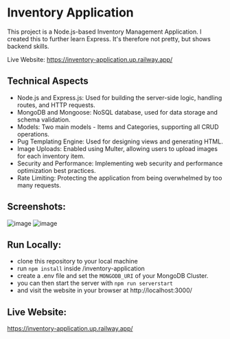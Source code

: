 # Inventory Application

This project is a Node.js-based Inventory Management Application. I created this to further learn Express. It's therefore not pretty, but shows backend skills.

Live Website: https://inventory-application.up.railway.app/

## Technical Aspects
- Node.js and Express.js: Used for building the server-side logic, handling routes, and HTTP requests.
- MongoDB and Mongoose: NoSQL database, used for data storage and schema validation.
- Models: Two main models - Items and Categories, supporting all CRUD operations.
- Pug Templating Engine: Used for designing views and generating HTML.
- Image Uploads: Enabled using Multer, allowing users to upload images for each inventory item.
- Security and Performance: Implementing web security and performance optimization best practices.
- Rate Limiting: Protecting the application from being overwhelmed by too many requests.

## Screenshots: 
![image](https://github.com/Dallair220/inventory-application/assets/93786532/d277fdb9-ea38-40e7-b75b-fb17d41f55df)
![image](https://github.com/Dallair220/inventory-application/assets/93786532/c6cc73c7-c403-4fe2-8884-ed7e00cd8257)

## Run Locally:
- clone this repository to your local machine
- run `npm install` inside /inventory-application
- create a .env file and set the `MONGODB_URI` of your MongoDB Cluster.
- you can then start the server with `npm run serverstart`
- and visit the website in your browser at http://localhost:3000/

## Live Website: 
https://inventory-application.up.railway.app/
